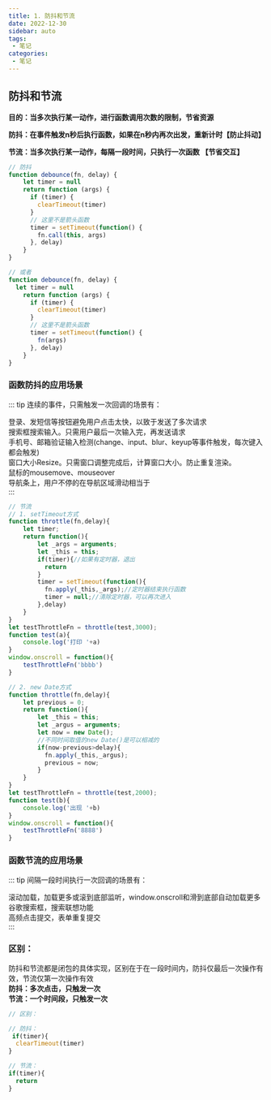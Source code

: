 ```yaml
---
title: 1. 防抖和节流
date: 2022-12-30
sidebar: auto
tags:
 - 笔记
categories:
 - 笔记
---
```


## 防抖和节流
**目的：当多次执行某一动作，进行函数调用次数的限制，节省资源**

**防抖：在事件触发n秒后执行函数，如果在n秒内再次出发，重新计时【防止抖动】**

**节流：当多次执行某一动作，每隔一段时间，只执行一次函数 【节省交互】**


```js
// 防抖
function debounce(fn, delay) {
    let timer = null
    return function (args) {
      if (timer) {
        clearTimeout(timer) 
      }
      // 这里不是箭头函数
      timer = setTimeout(function() {
        fn.call(this, args)
      }, delay)
    }
}

// 或者
function debounce(fn, delay) {
  let timer = null
    return function (args) {
      if (timer) {
        clearTimeout(timer)
      }
      // 这里不是箭头函数
      timer = setTimeout(function() {
        fn(args)
      }, delay)
    }
}
```
### 函数防抖的应用场景
::: tip
连续的事件，只需触发一次回调的场景有：

登录、发短信等按钮避免用户点击太快，以致于发送了多次请求<br />
搜索框搜索输入。只需用户最后一次输入完，再发送请求<br />
手机号、邮箱验证输入检测(change、input、blur、keyup等事件触发，每次键入都会触发)<br />
窗口大小Resize。只需窗口调整完成后，计算窗口大小。防止重复渲染。<br />
鼠标的mousemove、mouseover<br />
导航条上，用户不停的在导航区域滑动相当于<br />
:::

```js
// 节流
// 1. setTimeout方式
function throttle(fn,delay){
    let timer;
    return function(){
        let _args = arguments;
        let _this = this;
        if(timer){//如果有定时器，退出
          return
        }
        timer = setTimeout(function(){
          fn.apply(_this,_args);//定时器结束执行函数
          timer = null;//清除定时器，可以再次进入
        },delay)
    }
}
let testThrottleFn = throttle(test,3000);
function test(a){
    console.log('打印 '+a)
}
window.onscroll = function(){
    testThrottleFn('bbbb')
}

// 2. new Date方式
function throttle(fn,delay){
    let previous = 0;
    return function(){
        let _this = this;
        let _argus = arguments;
        let now = new Date();
        //不同时间取值的new Date()是可以相减的
        if(now-previous>delay){
          fn.apply(_this,_argus);
          previous = now;
        }
    }
}
let testThrottleFn = throttle(test,2000);
function test(b){
    console.log('出现 '+b)
}
window.onscroll = function(){
    testThrottleFn('8888')
}
```
### 函数节流的应用场景
::: tip
间隔一段时间执行一次回调的场景有：

滚动加载，加载更多或滚到底部监听，window.onscroll和滑到底部自动加载更多<br />
谷歌搜索框，搜索联想功能<br />
高频点击提交，表单重复提交<br />
:::


### 区别：
防抖和节流都是闭包的具体实现，区别在于在一段时间内，防抖仅最后一次操作有效，节流仅第一次操作有效 <br />
**防抖：多次点击，只触发一次** <br />
**节流：一个时间段，只触发一次**
```js
// 区别：

// 防抖：
 if(timer){
  clearTimeout(timer)
}

// 节流：
if(timer){
  return
}
```
